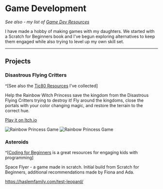 # Game Development

_See also - my list of [Game Dev Resources](/gamedev/resources/)_

I have made a hobby of making games with my daughters. We started with a Scratch for Beginners book and I've begun exploring alternatives to keep them engaged while also trying to level up my own skill set.

-------

## Projects


### Disastrous Flying Critters

^[See also the [Tic80 Resources](/gamedev/resources/#tic80) I've collected]

Help the Rainbow Witch Princess save the kingdom from the Disastrous Flying Critters trying to destroy it! Fly around the kingdoms, close the portals with your color changing magic, and restore the terrain to the correct hue.

[Play it on Itch.io](https://therabidbanana.itch.io/disastrous-flying-critters)

![Rainbow Princess Game](/assets/images/gamedev/flying-critters/1.png)
![Rainbow Princess Game](/assets/images/gamedev/flying-critters/3.png)

### Asteroids

^[[Coding for Beginners](https://www.amazon.com/Coding-Beginners-Scratch-Rosie-Dickins/dp/1474975097) is a great resources for engaging kids with programming]

Space Flyer - a game made in scratch. Initial build from Scratch for Beginners, additional recommendations made by Fiona and Ada.

<https://haslemfamily.com/test-leopard/>

